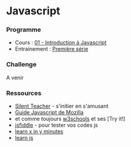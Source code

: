 # Javascript

### Programme

- Cours : [01 - Introduction à Javascript](Javascript01-Introduction.pdf)
- Entrainement : [Première série](js-exercises-base1)

### Challenge
A venir

### Ressources
- [Silent Teacher](http://silentteacher.toxicode.fr/) - s'initier en s'amusant
- [Guide Javascript de Mozilla](https://developer.mozilla.org/fr/docs/Web/JavaScript/Guide/Apropos)
- et comme toujours [w3schools](https://www.w3schools.com/js/default.asp) et ses [Try it!]
- [jsfiddle](https://jsfiddle.net/) - pour tester vos codes js
- [learn x in y minutes](https://learnxinyminutes.com/docs/javascript/)
- [learn js](http://www.learn-js.org/)

